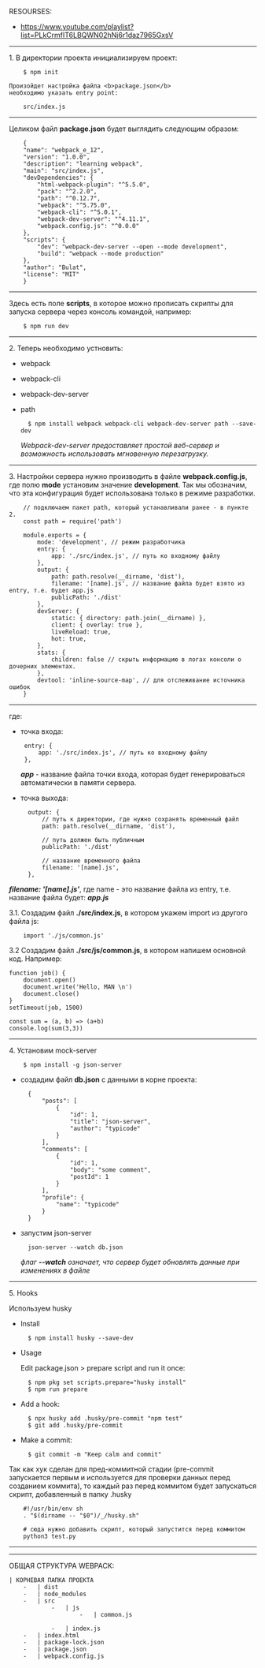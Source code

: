 RESOURSES:
* https://www.youtube.com/playlist?list=PLkCrmfIT6LBQWN02hNj6r1daz7965GxsV
<hr>
1. В директории проекта инициализируем проект:
        
        $ npm init 

    Произойдет настройка файла <b>package.json</b>
    необходимо указать entry point:

        src/index.js

<hr>
    Целиком файл <b>package.json</b> будет выглядить следующим образом:

        {
        "name": "webpack_e_12",
        "version": "1.0.0",
        "description": "learning webpack",
        "main": "src/index.js",
        "devDependencies": {
            "html-webpack-plugin": "^5.5.0",
            "pack": "^2.2.0",
            "path": "^0.12.7",
            "webpack": "^5.75.0",
            "webpack-cli": "^5.0.1",
            "webpack-dev-server": "^4.11.1",
            "webpack.config.js": "^0.0.0"
        },
        "scripts": {
            "dev": "webpack-dev-server --open --mode development",
            "build": "webpack --mode production"
        },
        "author": "Bulat",
        "license": "MIT"
        }

<hr>
    Здесь есть поле <b>scripts</b>, в которое можно прописать скрипты для запуска сервера через консоль командой, например:

        $ npm run dev

<hr>
2. Теперь необходимо устновить:

* webpack
* webpack-cli 
* webpack-dev-server 
* path

    
        $ npm install webpack webpack-cli webpack-dev-server path --save-dev

    <i>Webpack-dev-server предоставляет простой веб-сервер и возможность использовать мгновенную перезагрузку.</i>


<hr>
3. Настройки сервера нужно производить в файле <b>webpack.config.js</b>, где полю <b>mode</b> установим значение <b>development</b>. Так мы обозначим, что эта конфигурация будет использована только в режиме разработки.

        // подключаем пакет path, который устанавливали ранее - в пункте 2.
        const path = require('path')

        module.exports = {
            mode: 'development', // режим разработчика
            entry: {
                app: './src/index.js', // путь ко входному файлу
            },
            output: {
                path: path.resolve(__dirname, 'dist'),
                filename: '[name].js', // название файла будет взято из entry, т.е. будет app.js
                publicPath: './dist'
            },
            devServer: {
                static: { directory: path.join(__dirname) },
                client: { overlay: true },
                liveReload: true,
                hot: true,
            },
            stats: {
                children: false // скрыть информацию в логах консоли о дочерних элементах.
            },
            devtool: 'inline-source-map', // для отслеживание источника ошибок
        }
<hr>
где:   
    
-  точка входа:

        entry: {
            app: './src/index.js', // путь ко входному файлу
        },

    <i><b>app</i></b> - название файла точки входа, которая будет генерироваться автоматически в памяти сервера.

- точка выхода:

        output: {
            // путь к директории, где нужно сохранять временный файл
            path: path.resolve(__dirname, 'dist'),
            
            // путь должен быть публичным
            publicPath: './dist'
            
            // название временного файла
            filename: '[name].js',
        },

<i><b>filename: '[name].js'</i></b>, где name - это название файла из entry, т.е. название файла будет: <i><b>app.js</i></b>

3.1. Создадим файл <b>./src/index.js</b>, в котором укажем import из другого файла js:

        import './js/common.js'

3.2 Создадим файл <b>./src/js/common.js</b>, в котором напишем основной код. Например:

    function job() {
        document.open()
        document.write('Hello, MAN \n')
        document.close()
    }
    setTimeout(job, 1500)

    const sum = (a, b) => (a+b)
    console.log(sum(3,3))

<hr>
4. Установим mock-server

        $ npm install -g json-server

* создадим файл <b>db.json</b> с данными в корне проекта:

        {
            "posts": [
                {
                    "id": 1,
                    "title": "json-server",
                    "author": "typicode"
                }
            ],
            "comments": [
                {
                    "id": 1,
                    "body": "some comment",
                    "postId": 1
                }
            ],
            "profile": {
                "name": "typicode"
            }
        }

* запустим json-server


        json-server --watch db.json

    <i>флаг <b>--watch</b> означает, что сервер будет обновлять данные при изменениях в файле</i>

<hr>
5. Hooks

Используем husky

* Install

        $ npm install husky --save-dev

* Usage

  Edit package.json > prepare script and run it once:

        $ npm pkg set scripts.prepare="husky install"
        $ npm run prepare

* Add a hook:

        $ npx husky add .husky/pre-commit "npm test"
        $ git add .husky/pre-commit

* Make a commit:

        $ git commit -m "Keep calm and commit"

Так как хук сделан для пред-коммитной стадии (pre-commit запускается первым и используется для проверки данных перед созданием коммита), то каждый раз перед коммитом будет запускаться скрипт, добавленный в папку .husky

        #!/usr/bin/env sh
        . "$(dirname -- "$0")/_/husky.sh"

        # сюда нужно добавить скрипт, который запустится перед коммитом
        python3 test.py

<hr>
<hr>
ОБЩАЯ СТРУКТУРА WEBPACK:
 
    | КОРНЕВАЯ ПАПКА ПРОЕКТА
        -   | dist
        -   | node_modules
        -   | src
                -   | js
                        -   | common.js

                -   | index.js
        -   | index.html
        -   | package-lock.json
        -   | package.json
        -   | webpack.config.js